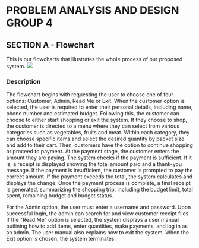 # PROBLEM ANALYSIS AND DESIGN GROUP 4 #
## SECTION A - Flowchart
This is our flowcharts that illustrates the whole process of our proposed system.
<img src="https://github.com/jjn7702/SECJ1023-PT2/blob/main/Submission/sec04_23242/Group4%20/AnalysisDesign/flowchart11.png"/>
<img src=""/>

### Description
  The flowchart begins with requesting the user to choose one of four options: Customer, Admin, Read Me or Exit. When the customer option is selected, the user is required to enter their personal details, including name, phone number and estimated budget. Following this, the customer can choose to either start shopping or exit the system. If they choose to shop, the customer is directed to a menu where they can select from various categories such as vegetables, fruits and meat. Within each category, they can choose specific items and select the desired quantity by packet size and add to their cart. Then, customers have the option to continue shopping or proceed to payment. At the payment stage, the customer enters the amount they are paying. The system checks if the payment is sufficient. If it is, a receipt is displayed showing the total amount paid and a thank-you message. If the payment is insufficient, the customer is prompted to pay the correct amount. If the payment exceeds the total, the system calculates and displays the change. Once the payment process is complete, a final receipt is generated, summarizing the shopping trip, including the budget limit, total spent,  remaining budget and budget status.

  For the Admin option, the user must enter a username and password. Upon successful login, the admin can search for and view customer receipt files. If the "Read Me" option is selected, the system displays a user manual outlining how to add items, enter quantities, make payments, and log in as an admin. The user manual also explains how to exit the system. When the Exit option is chosen, the system terminates. 
